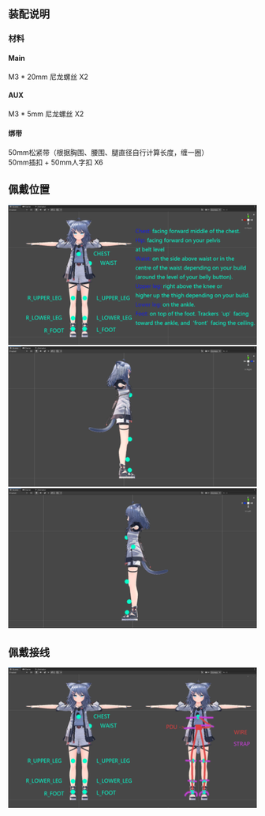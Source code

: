 ## 装配说明
### 材料
#### Main
M3 * 20mm 尼龙螺丝 X2  
#### AUX
M3 * 5mm 尼龙螺丝 X2  
#### 绑带
50mm松紧带（根据胸围、腰围、腿直径自行计算长度，缠一圈）  
50mm插扣 + 50mm人字扣 X6  

## 佩戴位置  
![佩戴位置](/PICS/Mounting.png)
![佩戴位置L](/PICS/Mounting-L.png)
![佩戴位置R](/PICS/Mounting-R.png)

## 佩戴接线  
![佩戴接线](/PICS/Mounting-Wiring.png)  
